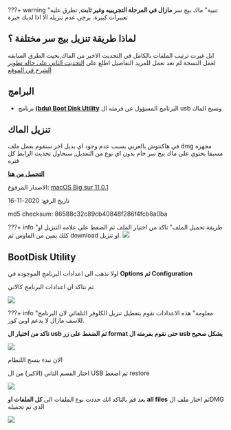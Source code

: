 ???+ warning "تنبية"
    ماك بيج سر **مازال في المرحلة التجريبيه وغير ثابت**, تطرق عليه تغييرات كبيرة.
    يرجى عدم تنزيله الا اذا لديك خبرة

## لماذا طريقة تنزيل بيج سر مختلفة ؟

ابل غيرت ترتيب الملفات بالكامل في التحديث الاخير من الماك,بحيث الطرق السابقه لعمل النسخة لم تعد تعمل
للمزيد التفاصيل اطلع على [التحديث الثاني على حاله تطوير الشرح في الموقع](https://هاكنتوش.com/%d8%ad%d8%a7%d9%84%d9%87-%d8%aa%d8%b7%d9%88%d9%8a%d8%b1-%d8%a7%d9%84%d8%a5%d8%b5%d8%af%d8%a7%d8%b1-%d8%a7%d9%84%d8%ab%d8%a7%d9%86%d9%8a-%d9%85%d9%86-%d8%b4%d8%b1%d8%ad-%d8%a7%d9%84%d9%87%d8%a7%d9%83/)

## البرامج
- برنامج **[(bdu) Boot Disk Utility](http://cvad-mac.narod.ru/index/bootdiskutility_exe/0-5)** البرنامج المسؤول عن فرمته ال usb ونسخ الماك

## تنزيل الماك
في هاكنتوش بالعربي بسبب عدم وجود اي بديل اخر سنقوم بعمل ملف dmg مجهزه مسبقا يحتوي على ماك بيج سر خام بدون اي نوع من التعديل,
سنحاول تحديث الرابط كل فتره

[**التحميل من هنا**](http://www.mediafire.com/file/k06cpi1f621o3mt/ARhackintosh(11.0.1B1).dmg/file)

الاصدار المرفوع: [macOS Big sur 11.0.1](https://forum.هاكنتوش.com/threads/rsmia-abl-tsdr-macos-11-big-sur-lagxz-almak.98/)

تاريخ الرفع: 2020-11-16

md5 checksum: 86588c32c89cb40848f286f4fcb8a0ba

???+ info "طريقة تحميل الملف"
    تاكد من اختيار الملف ثم الضغط على علامه التنزيل او كلك يمين من الماوس ثم download او تنزيل.
    ![](/img/Big-sur/onedrive.jpg)

## BootDisk Utility

اولا نذهب الى اعدادات البرنامج الموجوده في **Options ثم Configuration**

ثم نتاكد ان اعدادات البرنامج كالاتي

![](/img/Big-sur/BDU-Config.png#zoom)

???+ info "معلومة"
	هذه الاعدادات تقوم بتعطيل تنزيل الكلوفر التلقائي لان البرنامج للاسف مازال لا يدعم اوبن كور.

**تاكد من اختيار ال usb ثم الضغط على زر format حتى نقوم بفرمته ال usb بشكل صحيح**

![](/img/Big-sur/bdu-format.png)

الان نبدء بنسخ اللنظام 

اختار القسم الثاني (الاكبر) من ال USB ثم اضغط restore

![](/img/Big-sur/BDU-restore.png)

بعد قم بالتاكد انك حددت نوع الملفات الى **كل الملفات او all files** ثم اختار ملف الDMG الذي تم تحميله

![](/img/Big-sur/BDU-select.jpg)
